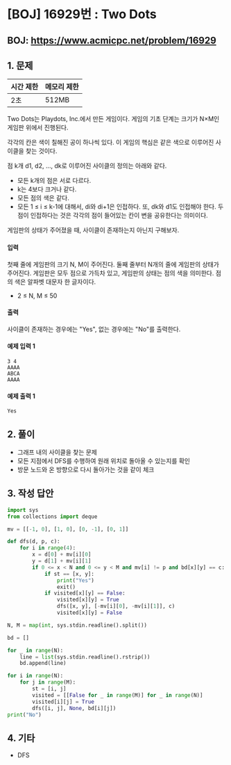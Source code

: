 #  [BOJ] 16929번 : Two Dots

## BOJ: https://www.acmicpc.net/problem/16929

## 1. 문제

|시간 제한| 메모리 제한| 
|:----|:----|
|2초|512MB|

Two Dots는 Playdots, Inc.에서 만든 게임이다. 게임의 기초 단계는 크기가 N×M인 게임판 위에서 진행된다.

각각의 칸은 색이 칠해진 공이 하나씩 있다. 이 게임의 핵심은 같은 색으로 이루어진 사이클을 찾는 것이다.

점 k개 d1, d2, ..., dk로 이루어진 사이클의 정의는 아래와 같다.

- 모든 k개의 점은 서로 다르다. 
- k는 4보다 크거나 같다.
- 모든 점의 색은 같다.
- 모든 1 ≤ i ≤ k-1에 대해서, di와 di+1은 인접하다. 또, dk와 d1도 인접해야 한다. 두 점이 인접하다는 것은 각각의 점이 들어있는 칸이 변을 공유한다는 의미이다.

게임판의 상태가 주어졌을 때, 사이클이 존재하는지 아닌지 구해보자.

#### 입력
첫째 줄에 게임판의 크기 N, M이 주어진다. 둘째 줄부터 N개의 줄에 게임판의 상태가 주어진다. 게임판은 모두 점으로 가득차 있고, 게임판의 상태는 점의 색을 의미한다. 점의 색은 알파벳 대문자 한 글자이다.
- 2 ≤ N, M ≤ 50

#### 출력
사이클이 존재하는 경우에는 "Yes", 없는 경우에는 "No"를 출력한다.

#### 예제 입력 1
```
3 4
AAAA
ABCA
AAAA
```
#### 예제 출력 1
```
Yes
```
## 2. 풀이
- 그래프 내의 사이클을 찾는 문제
- 모든 지점에서 DFS를 수행하여 원래 위치로 돌아올 수 있는지를 확인
- 방문 노드와 온 방향으로 다시 돌아가는 것을 같이 체크

## 3. 작성 답안
```python
import sys
from collections import deque

mv = [[-1, 0], [1, 0], [0, -1], [0, 1]]

def dfs(d, p, c):
	for i in range(4):
		x = d[0] + mv[i][0]
		y = d[1] + mv[i][1]
		if 0 <= x < N and 0 <= y < M and mv[i] != p and bd[x][y] == c:
			if st == [x, y]:
				print("Yes")
				exit()
			if visited[x][y] == False:
				visited[x][y] = True
				dfs([x, y], [-mv[i][0], -mv[i][1]], c)
				visited[x][y] = False

N, M = map(int, sys.stdin.readline().split())

bd = []

for _ in range(N):
	line = list(sys.stdin.readline().rstrip())
	bd.append(line)

for i in range(N):
	for j in range(M):
		st = [i, j]
		visited = [[False for _ in range(M)] for _ in range(N)]
		visited[i][j] = True
		dfs([i, j], None, bd[i][j])
print("No")
```
## 4. 기타
- DFS
